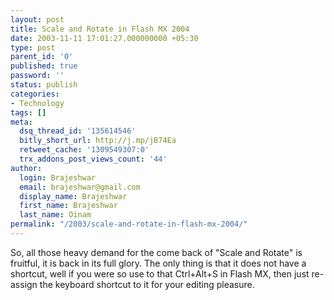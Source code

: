 ```yaml
---
layout: post
title: Scale and Rotate in Flash MX 2004
date: 2003-11-11 17:01:27.000000000 +05:30
type: post
parent_id: '0'
published: true
password: ''
status: publish
categories:
- Technology
tags: []
meta:
  dsq_thread_id: '135614546'
  bitly_short_url: http://j.mp/jB74Ea
  retweet_cache: '1309549307:0'
  trx_addons_post_views_count: '44'
author:
  login: Brajeshwar
  email: brajeshwar@gmail.com
  display_name: Brajeshwar
  first_name: Brajeshwar
  last_name: Oinam
permalink: "/2003/scale-and-rotate-in-flash-mx-2004/"
---
```

<p>So, all those heavy demand for the come back of "Scale and Rotate" is fruitful, it is back in its full glory. The only thing is that it does not have a shortcut, well if you were so use to that Ctrl+Alt+S in Flash MX, then just re-assign the keyboard shortcut to it for your editing pleasure.</p>
